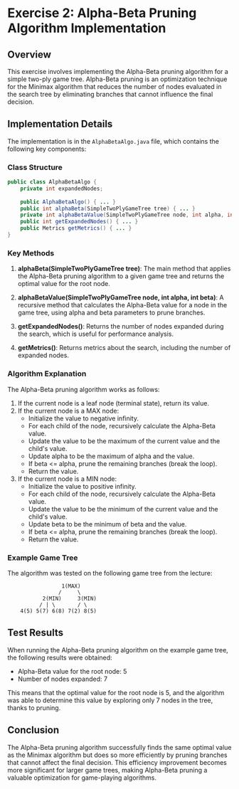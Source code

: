 # Exercise 2: Alpha-Beta Pruning Algorithm Implementation

## Overview

This exercise involves implementing the Alpha-Beta pruning algorithm for a simple two-ply game tree. Alpha-Beta pruning is an optimization technique for the Minimax algorithm that reduces the number of nodes evaluated in the search tree by eliminating branches that cannot influence the final decision.

## Implementation Details

The implementation is in the `AlphaBetaAlgo.java` file, which contains the following key components:

### Class Structure

```java
public class AlphaBetaAlgo {
    private int expandedNodes;
    
    public AlphaBetaAlgo() { ... }
    public int alphaBeta(SimpleTwoPlyGameTree tree) { ... }
    private int alphaBetaValue(SimpleTwoPlyGameTree node, int alpha, int beta) { ... }
    public int getExpandedNodes() { ... }
    public Metrics getMetrics() { ... }
}
```

### Key Methods

1. **alphaBeta(SimpleTwoPlyGameTree tree)**: The main method that applies the Alpha-Beta pruning algorithm to a given game tree and returns the optimal value for the root node.

2. **alphaBetaValue(SimpleTwoPlyGameTree node, int alpha, int beta)**: A recursive method that calculates the Alpha-Beta value for a node in the game tree, using alpha and beta parameters to prune branches.

3. **getExpandedNodes()**: Returns the number of nodes expanded during the search, which is useful for performance analysis.

4. **getMetrics()**: Returns metrics about the search, including the number of expanded nodes.

### Algorithm Explanation

The Alpha-Beta pruning algorithm works as follows:

1. If the current node is a leaf node (terminal state), return its value.
2. If the current node is a MAX node:
   - Initialize the value to negative infinity.
   - For each child of the node, recursively calculate the Alpha-Beta value.
   - Update the value to be the maximum of the current value and the child's value.
   - Update alpha to be the maximum of alpha and the value.
   - If beta <= alpha, prune the remaining branches (break the loop).
   - Return the value.
3. If the current node is a MIN node:
   - Initialize the value to positive infinity.
   - For each child of the node, recursively calculate the Alpha-Beta value.
   - Update the value to be the minimum of the current value and the child's value.
   - Update beta to be the minimum of beta and the value.
   - If beta <= alpha, prune the remaining branches (break the loop).
   - Return the value.

### Example Game Tree

The algorithm was tested on the following game tree from the lecture:

```
                 1(MAX)
                /     \
           2(MIN)     3(MIN)
          / | \       / \
    4(5) 5(7) 6(8) 7(2) 8(5)
```

## Test Results

When running the Alpha-Beta pruning algorithm on the example game tree, the following results were obtained:

- Alpha-Beta value for the root node: 5
- Number of nodes expanded: 7

This means that the optimal value for the root node is 5, and the algorithm was able to determine this value by exploring only 7 nodes in the tree, thanks to pruning.

## Conclusion

The Alpha-Beta pruning algorithm successfully finds the same optimal value as the Minimax algorithm but does so more efficiently by pruning branches that cannot affect the final decision. This efficiency improvement becomes more significant for larger game trees, making Alpha-Beta pruning a valuable optimization for game-playing algorithms.
